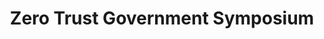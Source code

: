 ---
title: "Zero Trust Government Symposium"
organizer: "ATARC"
url-link: "https://atarc.org/event/zero-trust-government-symposium-dsi/"
description: "Join Defense Strategies Institute for the Inaugural Zero Trust Government Symposium this July 19- 20 in National Harbor, MD to ask questions, and share your own insights and perspectives to CISOs, CIOs, Network Architects, and other Senior Leaders on the current status of Zero Trust across the Federal Government and the DoD. For more info and to register, please visit: https://zerotrust.dsigroup.org/. Active military and government receive complimentary registration. Email Erica
Noreika, enoreika@dsigroup.org to register."
start-time: "2023-07-20T09:00:00-00:00"
end-time: "2023-07-20T17:00:00-00:00"
event-type: "In-person"
gov-only: "false"
is-external: "true"
---